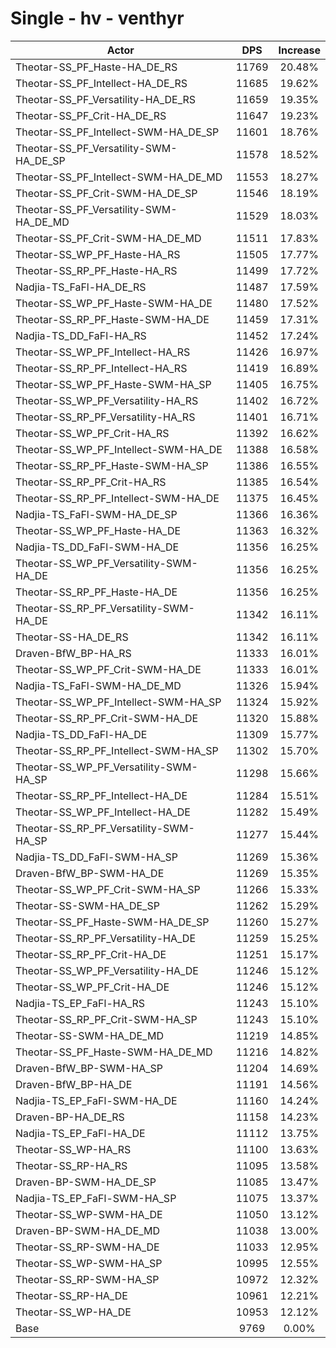 # Single - hv - venthyr
| Actor | DPS | Increase |
|---|:---:|:---:|
|Theotar-SS_PF_Haste-HA_DE_RS|11769|20.48%|
|Theotar-SS_PF_Intellect-HA_DE_RS|11685|19.62%|
|Theotar-SS_PF_Versatility-HA_DE_RS|11659|19.35%|
|Theotar-SS_PF_Crit-HA_DE_RS|11647|19.23%|
|Theotar-SS_PF_Intellect-SWM-HA_DE_SP|11601|18.76%|
|Theotar-SS_PF_Versatility-SWM-HA_DE_SP|11578|18.52%|
|Theotar-SS_PF_Intellect-SWM-HA_DE_MD|11553|18.27%|
|Theotar-SS_PF_Crit-SWM-HA_DE_SP|11546|18.19%|
|Theotar-SS_PF_Versatility-SWM-HA_DE_MD|11529|18.03%|
|Theotar-SS_PF_Crit-SWM-HA_DE_MD|11511|17.83%|
|Theotar-SS_WP_PF_Haste-HA_RS|11505|17.77%|
|Theotar-SS_RP_PF_Haste-HA_RS|11499|17.72%|
|Nadjia-TS_FaFl-HA_DE_RS|11487|17.59%|
|Theotar-SS_WP_PF_Haste-SWM-HA_DE|11480|17.52%|
|Theotar-SS_RP_PF_Haste-SWM-HA_DE|11459|17.31%|
|Nadjia-TS_DD_FaFl-HA_RS|11452|17.24%|
|Theotar-SS_WP_PF_Intellect-HA_RS|11426|16.97%|
|Theotar-SS_RP_PF_Intellect-HA_RS|11419|16.89%|
|Theotar-SS_WP_PF_Haste-SWM-HA_SP|11405|16.75%|
|Theotar-SS_WP_PF_Versatility-HA_RS|11402|16.72%|
|Theotar-SS_RP_PF_Versatility-HA_RS|11401|16.71%|
|Theotar-SS_WP_PF_Crit-HA_RS|11392|16.62%|
|Theotar-SS_WP_PF_Intellect-SWM-HA_DE|11388|16.58%|
|Theotar-SS_RP_PF_Haste-SWM-HA_SP|11386|16.55%|
|Theotar-SS_RP_PF_Crit-HA_RS|11385|16.54%|
|Theotar-SS_RP_PF_Intellect-SWM-HA_DE|11375|16.45%|
|Nadjia-TS_FaFl-SWM-HA_DE_SP|11366|16.36%|
|Theotar-SS_WP_PF_Haste-HA_DE|11363|16.32%|
|Nadjia-TS_DD_FaFl-SWM-HA_DE|11356|16.25%|
|Theotar-SS_WP_PF_Versatility-SWM-HA_DE|11356|16.25%|
|Theotar-SS_RP_PF_Haste-HA_DE|11356|16.25%|
|Theotar-SS_RP_PF_Versatility-SWM-HA_DE|11342|16.11%|
|Theotar-SS-HA_DE_RS|11342|16.11%|
|Draven-BfW_BP-HA_RS|11333|16.01%|
|Theotar-SS_WP_PF_Crit-SWM-HA_DE|11333|16.01%|
|Nadjia-TS_FaFl-SWM-HA_DE_MD|11326|15.94%|
|Theotar-SS_WP_PF_Intellect-SWM-HA_SP|11324|15.92%|
|Theotar-SS_RP_PF_Crit-SWM-HA_DE|11320|15.88%|
|Nadjia-TS_DD_FaFl-HA_DE|11309|15.77%|
|Theotar-SS_RP_PF_Intellect-SWM-HA_SP|11302|15.70%|
|Theotar-SS_WP_PF_Versatility-SWM-HA_SP|11298|15.66%|
|Theotar-SS_RP_PF_Intellect-HA_DE|11284|15.51%|
|Theotar-SS_WP_PF_Intellect-HA_DE|11282|15.49%|
|Theotar-SS_RP_PF_Versatility-SWM-HA_SP|11277|15.44%|
|Nadjia-TS_DD_FaFl-SWM-HA_SP|11269|15.36%|
|Draven-BfW_BP-SWM-HA_DE|11269|15.35%|
|Theotar-SS_WP_PF_Crit-SWM-HA_SP|11266|15.33%|
|Theotar-SS-SWM-HA_DE_SP|11262|15.29%|
|Theotar-SS_PF_Haste-SWM-HA_DE_SP|11260|15.27%|
|Theotar-SS_RP_PF_Versatility-HA_DE|11259|15.25%|
|Theotar-SS_RP_PF_Crit-HA_DE|11251|15.17%|
|Theotar-SS_WP_PF_Versatility-HA_DE|11246|15.12%|
|Theotar-SS_WP_PF_Crit-HA_DE|11246|15.12%|
|Nadjia-TS_EP_FaFl-HA_RS|11243|15.10%|
|Theotar-SS_RP_PF_Crit-SWM-HA_SP|11243|15.10%|
|Theotar-SS-SWM-HA_DE_MD|11219|14.85%|
|Theotar-SS_PF_Haste-SWM-HA_DE_MD|11216|14.82%|
|Draven-BfW_BP-SWM-HA_SP|11204|14.69%|
|Draven-BfW_BP-HA_DE|11191|14.56%|
|Nadjia-TS_EP_FaFl-SWM-HA_DE|11160|14.24%|
|Draven-BP-HA_DE_RS|11158|14.23%|
|Nadjia-TS_EP_FaFl-HA_DE|11112|13.75%|
|Theotar-SS_WP-HA_RS|11100|13.63%|
|Theotar-SS_RP-HA_RS|11095|13.58%|
|Draven-BP-SWM-HA_DE_SP|11085|13.47%|
|Nadjia-TS_EP_FaFl-SWM-HA_SP|11075|13.37%|
|Theotar-SS_WP-SWM-HA_DE|11050|13.12%|
|Draven-BP-SWM-HA_DE_MD|11038|13.00%|
|Theotar-SS_RP-SWM-HA_DE|11033|12.95%|
|Theotar-SS_WP-SWM-HA_SP|10995|12.55%|
|Theotar-SS_RP-SWM-HA_SP|10972|12.32%|
|Theotar-SS_RP-HA_DE|10961|12.21%|
|Theotar-SS_WP-HA_DE|10953|12.12%|
|Base|9769|0.00%|
